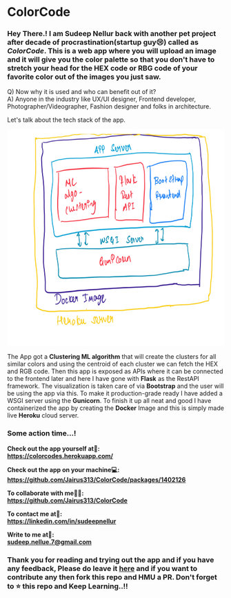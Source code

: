# ColorCode

### Hey There.! I am Sudeep Nellur back with another pet project after decade of procrastination(startup guy:cry:) called as *ColorCode*. This is a web app where you will upload an image and it will give you the color palette so that you don't have to stretch your head for the HEX code or RBG code of your favorite color out of the images you just saw.

Q) Now why it is used and who can benefit out of it?<br/>
A) Anyone in the industry like UX/UI designer, Frontend developer, Photographer/Videographer, Fashion designer and folks in architecture.

Let's talk about the tech stack of the app.

<img  src="architecture.jpg"  alt="architecture"  height="500" width="800"/>

The App got a **Clustering ML algorithm** that will create the clusters for all similar colors and using the centroid of each cluster we can fetch the HEX and RGB code. Then this app is exposed as APIs where it can be connected to the frontend later and here I have gone with **Flask** as the RestAPI framework. The visualization is taken care of via **Bootstrap** and the user will be using the app via this. To make it production-grade ready I have added a WSGI server using the **Gunicorn**. To finish it up all neat and good I have containerized the app by creating the **Docker** Image and this is simply made live **Heroku** cloud server.
<br/>

### Some action time...!

**Check out the app yourself at📲:<br/>
https://colorcodes.herokuapp.com/**

**Check out the app on your machine💻:<br/>
https://github.com/Jairus313/ColorCode/packages/1402126**

**To collaborate with me🤝🏻:<br/>
https://github.com/Jairus313/ColorCode**

**To contact me at📨:<br/>
https://linkedin.com/in/sudeepnellur**

**Write to me at📧:<br/>
sudeep.nellue.7@gmail.com**

### Thank you for reading and trying out the app and if you have any feedback, Please do leave it [here](https://docs.google.com/forms/d/e/1FAIpQLScWvBvKZVDETb8Cahxwaj8Yzgr9TIb7XVs-DwcxlYNwqkasVw/viewform?usp=sf_link) and if you want to contribute any then fork this repo and HMU a PR. Don't forget to :star: this repo and Keep Learning..!!

